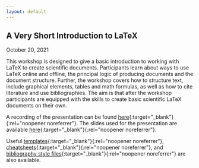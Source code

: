 ```yaml
---
layout: default
---
```


## A Very Short Introduction to LaTeX

October 20, 2021

This workshop is designed to give a basic introduction to working with LaTeX to create scientific documents. Participants learn about ways to use LaTeX online and offline, the principal logic of producing documents and the document structure. Further, the workshop covers how to structure text, include graphical elements, tables and math formulas, as well as how to cite literature and use bibliographies. The aim is that after the workshop participants are equipped with the skills to create basic scientific LaTeX documents on their own.

A recording of the presentation can be found [here](https://umd.box.com/s/41q3ysw9e1kka035lw68xqsnplzhkxh6){:target="_blank"}{:rel="noopener noreferrer"}. The slides used for the presentation are available [here](https://leo-bauer.com/pdfs/latex_intro.pdf){:target="_blank"}{:rel="noopener noreferrer"}.

Useful [templates](https://github.com/gsa-gvpt/gvpt-methods/tree/master/introLaTeX/Templates){:target="_blank"}{:rel="noopener noreferrer"}, [cheatsheets](https://github.com/gsa-gvpt/gvpt-methods/tree/master/introLaTeX/Cheat%20Sheets){:target="_blank"}{:rel="noopener noreferrer"}, and [bibliography style files](https://github.com/gsa-gvpt/gvpt-methods/tree/master/introLaTeX/Bibliography%20Style%20Files){:target="_blank"}{:rel="noopener noreferrer"} are also available.
